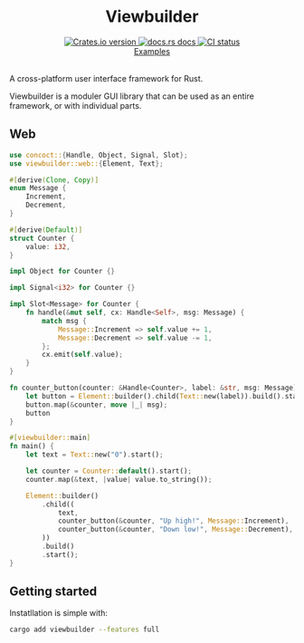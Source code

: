 <div align="center">
<h1>Viewbuilder</h1>
 <a href="https://crates.io/crates/viewbuilder">
    <img src="https://img.shields.io/crates/v/viewbuilder?style=flat-square"
    alt="Crates.io version" />
  </a>
  <a href="https://docs.rs/viewbuilder/latest/viewbuilder/">
    <img src="https://img.shields.io/badge/docs-latest-blue.svg?style=flat-square"
      alt="docs.rs docs" />
  </a>
   <a href="https://github.com/matthunz/viewbuilder/actions">
    <img src="https://github.com/matthunz/viewbuilder/actions/workflows/ci.yml/badge.svg"
      alt="CI status" />
  </a>
</div>

<div align="center">
 <a href="https://github.com/matthunz/viewbuilder/tree/main/examples">Examples</a>
</div>

<br>

A cross-platform user interface framework for Rust.

Viewbuilder is a moduler GUI library that can be used as an entire framework, or with individual parts.

## Web
```rust
use concoct::{Handle, Object, Signal, Slot};
use viewbuilder::web::{Element, Text};

#[derive(Clone, Copy)]
enum Message {
    Increment,
    Decrement,
}

#[derive(Default)]
struct Counter {
    value: i32,
}

impl Object for Counter {}

impl Signal<i32> for Counter {}

impl Slot<Message> for Counter {
    fn handle(&mut self, cx: Handle<Self>, msg: Message) {
        match msg {
            Message::Increment => self.value += 1,
            Message::Decrement => self.value -= 1,
        };
        cx.emit(self.value);
    }
}

fn counter_button(counter: &Handle<Counter>, label: &str, msg: Message) -> Handle<Element> {
    let button = Element::builder().child(Text::new(label)).build().start();
    button.map(&counter, move |_| msg);
    button
}

#[viewbuilder::main]
fn main() {
    let text = Text::new("0").start();

    let counter = Counter::default().start();
    counter.map(&text, |value| value.to_string());

    Element::builder()
        .child((
            text,
            counter_button(&counter, "Up high!", Message::Increment),
            counter_button(&counter, "Down low!", Message::Decrement),
        ))
        .build()
        .start();
}
```

## Getting started

Instatllation is simple with:

```sh
cargo add viewbuilder --features full
```
